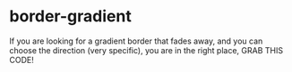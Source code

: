 # border-gradient

If you are looking for a gradient border that fades away, and you can choose the direction (very specific), you are in the right place, GRAB THIS CODE!
